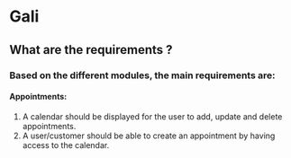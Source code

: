 # Gali

## What are the requirements ?

### Based on the different modules, the main requirements are:

#### Appointments:

1. A calendar should be displayed for the user to add, update and delete appointments.
1. A user/customer should be able to create an appointment by having access to the calendar.




